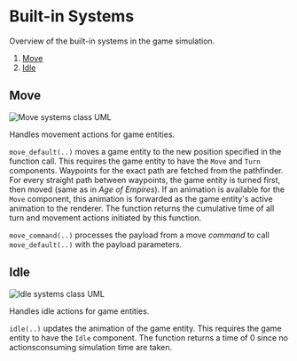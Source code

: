# Built-in Systems

Overview of the built-in systems in the game simulation.

1. [Move](#move)
2. [Idle](#idle)

## Move

![Move systems class UML](ASDF)

Handles movement actions for game entities.

`move_default(..)` moves a game entity to the new position specified in the function
call. This requires the game entity to have the `Move` and `Turn` components.
Waypoints for the exact path are fetched from the pathfinder.
For every straight path between waypoints, the game entity is turned first, then
moved (same as in *Age of Empires*). If an animation is available for the `Move`
component, this animation is forwarded as the game entity's active animation to the
renderer. The function returns the cumulative time of all turn and movement actions
initiated by this function.

`move_command(..)` processes the payload from a move *command* to call `move_default(..)`
with the payload parameters.


## Idle

![Idle systems class UML](ASDF)

Handles idle actions for game entities.

`idle(..)` updates the animation of the game entity. This requires the game
entity to have the `Idle` component. The function returns a time of 0 since
no actionsconsuming simulation time are taken.
